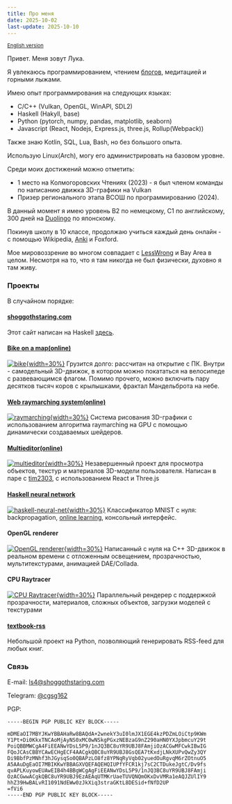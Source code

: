 ```yaml
---
title: Про меня
date: 2025-10-02
last-update: 2025-10-10
---
```


<small>[English version](me)</small>

Привет. Меня зовут Лука.

Я увлекаюсь программированием, чтением [блогов](http://23.94.5.170:8080), медитацией и горными лыжами.

Имею опыт программирования на следующих языках:

- C/C++ (Vulkan, OpenGL, WinAPI, SDL2)
- Haskell (Hakyll, base)
- Python (pytorch, numpy, pandas, matplotlib, seaborn)
- Javascript (React, Nodejs, Express.js, three.js, Rollup(Webpack))

Также знаю Kotlin, SQL, Lua, Bash, но без большого опыта.

Использую Linux(Arch), могу его администрировать на базовом уровне.

Среди моих достижений можно отметить:

- 1 место на Колмогоровских Чтениях (2023) - я был членом команды по написанию движка 3D-графики на Vulkan
- Призер регионального этапа ВСОШ по программированию (2024).

В данный момент я имею уровень B2 по немецкому, C1 по английскому, 300 дней на [Duolingo](https://www.duolingo.com/profile/deeeear) по японскому.

Покинув школу в 10 классе, продолжаю учиться каждый день онлайн - с помощью Wikipedia, [Anki](srs) и Foxford.

Мое мировоззрение во многом совпадает с [LessWrong](https://lesswrong.com/) и Bay Area в целом. Несмотря на то, что я там никогда не был физически, духовно я там живу.

### Проекты

В случайном порядке:

#### [shoggothstaring.com](about)

Этот сайт написан на Haskell [здесь](https://github.com/30be/shoggothStaring/blob/main/main.hs).

#### [Bike on a map(online)](https://30be.github.io/SUM2023/PROJECT/dist/)

[![bike](bike.png){width=30%}](bike.png)
Грузится долго: рассчитан на открытие с ПК.
Внутри - самодельный 3D-движок, в котором можно покататься на велосипеде с развевающимся флагом. Помимо прочего, можно включить пару десятков тысяч коров с крылышками, фрактал Мандельброта на небе.

#### [Web raymarching system(online)](https://30be.github.io/SUM2024/WebRaymarching/)

[![raymarching](raymarching.png){width=30%}](raymarching.png)
Система рисования 3D-графики с использованием алгоритма raymarching на GPU с помощью динамически создаваемых шейдеров.

#### [Multieditor(online)](https://30be.github.io/MultiEditor/output/index.html)

[![multieditor](multieditor.png){width=30%}](multieditor.png)
Незавершенный проект для просмотра объектов, текстур и материалов 3D-модели пользователя.
Написан в паре с [tim2303](https://github.com/tim2303/), с использованием React и Three.js

#### [Haskell neural network](https://github.com/30be/haskell-neural-net)

[![haskell-neural-net](haskell-nn.png){width=30%}](haskell-nn.png)
Классификатор MNIST с нуля: backpropagation, [online learning](https://en.wikipedia.org/wiki/Online_machine_learning), консольный интерфейс.

#### OpenGL renderer

[![OpenGL renderer](T06ANIM.png){width=30%}](T06ANIM.png)
Написанный с нуля на C++ 3D-движок в реальном времени с отложенным освещением, прозрачностью, мультитекстурами, анимацией DAE/Collada.

#### CPU Raytracer

[![CPU Raytracer](T05RT.png){width=30%}](T05RT.png)
Параллельный рендерер с поддержкой прозрачности, материалов, сложных объектов, загрузки моделей с текстурами

#### [textbook-rss](https://github.com/30be/TextbookRSS)

Небольшой проект на Python, позволяющий генерировать RSS-feed для любых книг.

### Связь

E-mail: <ls4@shoggothstaring.com>

Telegram: [@cgsg162](https://t.me/cgsg162)

PGP:

```PGP
-----BEGIN PGP PUBLIC KEY BLOCK-----

mDMEaOI7MBYJKwYBBAHaRw8BAQdA+2wnekY3uI0lmJX1EGE4kzPDZmLOiCtp9KWm
Y1Pt+Di0KkxTNCAoMjAyNS0xMC0wNSkgPGxzNEBzaG9nZ290aHN0YXJpbmcuY29t
PoiQBBMWCgA4FiEEANwYDsL5P9/1nJQ3BC8uYR9UBJ8FAmjiOzACGwMFCwkIBwIG
FQoJCAsCBBYCAwECHgECF4AACgkQBC8uYR9UBJ8GsQEA7tKxdjLNkXUPvQwZy3QY
Di9BbfPzMNhf3hJGysqSo0QBAPzLO8fz8YPNqRyVqb02yuedOuRgvqM6rZOtnuO5
A5AAuDgEaOI7MBIKKwYBBAGXVQEFAQEHQIUPfYFCR1kj7sC2CTDukeJgtC/Dv9fs
qvAPLKuyowEUAwEIB4h4BBgWCgAgFiEEANwYDsL5P9/1nJQ3BC8uYR9UBJ8FAmji
OzACGwwACgkQBC8uYR9UBJ9EzAEAqUTMKrUaeTUVQNQmOKxDvVMRa1eAQJZUlIY9
hhZ39HwBALvRI1091NdEWw0zJkXiq3straGKtL8DESid+fNfD2UP
=fVi6
-----END PGP PUBLIC KEY BLOCK-----
```
